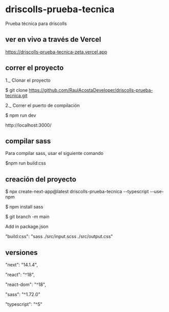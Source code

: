 # driscolls-prueba-tecnica
Prueba técnica para driscolls


## ver en vivo a través de Vercel
https://driscolls-prueba-tecnica-zeta.vercel.app


## correr el proyecto
1._ Clonar el proyecto

$ git clone https://github.com/RaulAcostaDeveloper/driscolls-prueba-tecnica.git

2._ Correr el puerto de compilación

$ npm run dev

http://localhost:3000/


## compilar sass
Para compilar sass, usar el siguiente comando

$npm run build:css


## creación del proyecto
$ npx create-next-app@latest driscolls-prueba-tecnica --typescript --use-npm

$ npm install sass

$ git branch -m main

Add in package.json

"build:css": "sass ./src/input.scss ./src/output.css"


## versiones
"next": "14.1.4",

"react": "^18",

"react-dom": "^18",

"sass": "^1.72.0"

"typescript": "^5"

